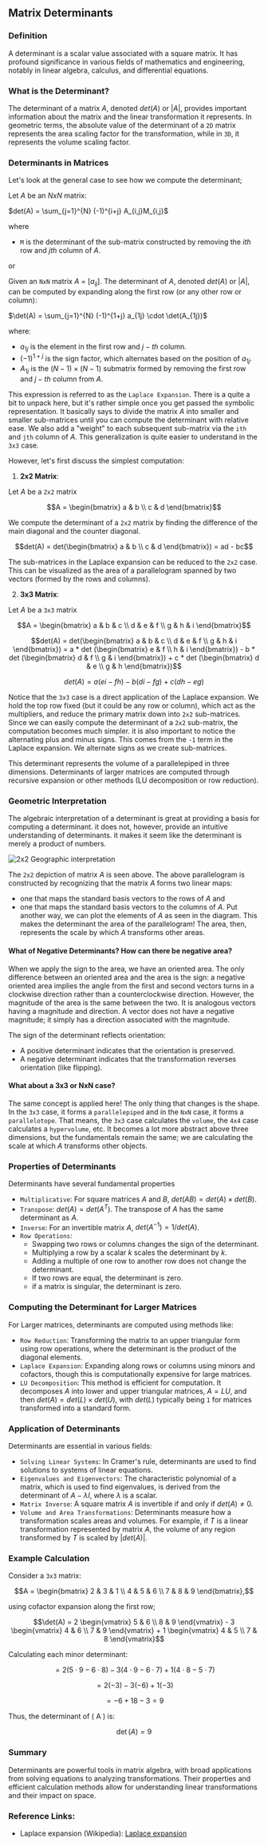## Matrix Determinants

### Definition

A determinant is a scalar value associated with a square matrix. It has profound significance in various fields of mathematics and engineering,
notably in linear algebra, calculus, and differential equations. 

### What is the Determinant?

The determinant of a matrix $A$, denoted $det(A)$ or $|A|$, provides important information about the matrix and the linear transformation it represents.
In geometric terms, the absolute value of the determinant of a `2D` matrix represents the area scaling factor for the transformation, while in `3D`, it 
represents the volume scaling factor.


### Determinants in Matrices
Let's look at the general case to see how we compute the determinant;

Let $A$ be an $NxN$ matrix: 
    
$det(A) = \sum_{j=1}^{N} (-1)^{i+j} A_{i,j}M_{i,j}$

where
- `M` is the determinant of the sub-matrix constructed by removing the $ith$ row and $jth$ column of $A$.

or

Given an `NxN` matrix $A$ = $[a_{ij}]$. The determinant of $A$, denoted $det(A)$ or $|A|$, can be computed by expanding
along the first row (or any other row or column):

$\det(A) = \sum_{j=1}^{N} (-1)^{1+j} a_{1j} \cdot \det(A_{1j})$

where:
- $a_{1j}$ is the element in the first row and $j-th$ column.
- $(-1)^{1+j}$ is the sign factor, which alternates based on the position of $a_{1j}$.
- $A_{1j}$ is the $(N-1) \times (N-1)$ submatrix formed by removing the first row and $j-th$ column from $A$.


This expression is referred to as the `Laplace Expansion`. There is a quite a bit to unpack here, but it's rather simple
once you get passed the symbolic representation. It basically says to divide the matrix $A$ into smaller and smaller
sub-matrices until you can compute the determinant with relative ease. We also add a "weight" to each subsequent sub-matrix
via the `ith` and `jth` column of $A$. This generalization is quite easier to understand in the `3x3` case. 

However, let's first discuss the simplest computation: 
1. **2x2 Matrix**: 

Let $A$ be a `2x2` matrix 

```math
A = \begin{bmatrix} a & b \\
                    c & d
                    \end{bmatrix}
```


We compute the determinant of a `2x2` matrix by finding the difference of the main diagonal and the counter diagonal.

```math
det(A) = det(\begin{bmatrix} a & b \\  c & d  \end{bmatrix}) =  ad - bc
```

The sub-matrices in the Laplace expansion can be reduced to the `2x2` case. This can be visualized as the area of a parallelogram spanned by two vectors (formed by the rows and columns).


2. **3x3 Matrix**:

Let $A$ be a `3x3` matrix

```math
A = \begin{bmatrix} a & b & c \\ d & e & f \\  g & h & i  \end{bmatrix}
```

```math
det(A) = det(\begin{bmatrix} a & b & c \\ d & e & f \\  g & h & i  \end{bmatrix}) = a * det (\begin{bmatrix} e & f \\  h & i  \end{bmatrix}) - 
b * det (\begin{bmatrix} d & f \\  g & i  \end{bmatrix}) + c * det (\begin{bmatrix} d & e \\  g & h  \end{bmatrix})
```

```math
det(A) = a(ei - fh) - b(di - fg) + c(dh - eg)
```

Notice that the `3x3` case is a direct application of the Laplace expansion. We hold the top row fixed (but it could be any row or column), which act as
the multipliers, and reduce the primary matrix down into `2x2` sub-matrices. Since we can easily compute the determinant of a `2x2` sub-matrix, the computation
becomes much simpler. it is also important to notice the alternating plus and minus signs. This comes from the `-1` term in the Laplace expansion.
We alternate signs as we create sub-matrices. 

This determinant represents the volume of a parallelepiped in three dimensions. Determinants of larger matrices are computed through recursive expansion
or other methods (LU decomposition or row reduction).


### Geometric Interpretation
The algebraic interpretation of a determinant is great at providing a basis for computing a determinant. it does not, however, provide an intuitive 
understanding of determinants. it makes it seem like the determinant is merely a product of numbers. 

![2x2 Geographic interpretation](assests/Untitled-2024-09-14-1236.png)

The `2x2` depiction of matrix $A$ is seen above. The above parallelogram is constructed by recognizing that the matrix $A$ forms two linear maps:
- one that maps the standard basis vectors to the rows of $A$ and
- one that maps the standard basis vectors to the columns of $A$. 
Put another way, we can plot the elements of $A$ as seen in the diagram. This makes the determinant the area of the parallelogram! The area, then, represents
the scale by which $A$ transforms other areas. 

#### What of Negative Determinants? How can there be negative area?
When we apply the sign to the area, we have an oriented area. The only difference between an oriented area and the area is the sign: a negative
oriented area implies the angle from the first and second vectors turns in a clockwise direction rather than a counterclockwise direction. However, the
magnitude of the area is the same between the two. It is analogous vectors having a magnitude and direction. A vector does not have a negative magnitude;
it simply has a direction associated with the magnitude. 

The sign of the determinant reflects orientation:
- A positive determinant indicates that the orientation is preserved.
- A negative determinant indicates that the transformation reverses orientation (like flipping).

#### What about a 3x3 or NxN case?
The same concept is applied here! The only thing that changes is the shape. In the `3x3` case, it forms a `parallelepiped` and in the `NxN` case, it forms
a `parallelotope`. That means, the `3x3` case calculates the `volume`, the `4x4` case calculates a `hypervolume`, etc. It becomes a lot more abstract above 
three dimensions, but the fundamentals remain the same; we are calculating the scale at which $A$ transforms other objects.


### Properties of Determinants 
Determinants have several fundamental properties
- `Multiplicative`: For square matrices $A$ and $B$, $det(AB) = det(A) \times det(B)$.
- `Transpose`: $det(A) = det(A^{T})$. The transpose of $A$ has the same determinant as $A$.
- `Inverse`: For an invertible matrix $A$, $det(A^{-1}) = 1/det(A)$.
- `Row Operations`:
  - Swapping two rows or columns changes the sign of the determinant.
  - Multiplying a row by a scalar $k$ scales the determinant by $k$.
  - Adding a multiple of one row to another row does not change the determinant. 
  - If two rows are equal, the determinant is zero.
  - if a matrix is singular, the determinant is zero.


### Computing the Determinant for Larger Matrices
For Larger matrices, determinants are computed using methods like:
- `Row Reduction`: Transforming the matrix to an upper triangular form using row operations, where the determinant is the product of the diagonal elements.
- `Laplace Expansion`: Expanding along rows or columns using minors and cofactors, though this is computationally expensive for large matrices.
- `LU Decomposition`: This method is efficient for computation. It decomposes $A$ into lower and upper triangular matrices, $A = LU$, and then 
$det(A) = det(L) \times det(U)$, with $det(L)$ typically being `1` for matrices transformed into a standard form. 


### Application of Determinants
Determinants are essential in various fields:
- `Solving Linear Systems`: In Cramer's rule, determinants are used to find solutions to systems of linear equations.
- `Eigenvalues and Eigenvectors`: The characteristic polynomial of a matrix, which is used to find eigenvalues, is derived from the determinant of 
$A - \lambda I$, where $\lambda$ is a scalar.
- `Matrix Inverse`: A square matrix $A$ is invertible if and only if $det(A) \neq 0$.
- `Volume and Area Transformations`: Determinants measure how a transformation scales areas and volumes. For example, if $T$ is a linear transformation represented
by matrix $A$, the volume of any region transformed by $T$ is scaled by $| det(A)|$.


### Example Calculation
Consider a `3x3` matrix:

```math
A = \begin{bmatrix}
2 & 3 & 1 \\ 
4 & 5 & 6 \\
7 & 8 & 9
\end{bmatrix},
```

using cofactor expansion along the first row;

```math
\det(A) = 2 \begin{vmatrix} 5 & 6 \\ 8 & 9 \end{vmatrix} - 3 \begin{vmatrix} 4 & 6 \\ 7 & 9 \end{vmatrix} + 1 \begin{vmatrix} 4 & 5 \\ 7 & 8 \end{vmatrix}
```

Calculating each minor determinant:
```math
= 2(5 \cdot 9 - 6 \cdot 8) - 3(4 \cdot 9 - 6 \cdot 7) + 1(4 \cdot 8 - 5 \cdot 7)
```

```math
= 2(-3) - 3(-6) + 1(-3)
```

```math
= -6 + 18 - 3 = 9
```

Thus, the determinant of \( A \) is:
```math
\det(A) = 9
```


### Summary
Determinants are powerful tools in matrix algebra, with broad applications from solving equations to analyzing transformations. Their properties and
efficient calculation methods allow for understanding linear transformations and their impact on space. 


### Reference Links:

- Laplace expansion (Wikipedia): [Laplace expansion](https://en.wikipedia.org/wiki/Laplace_expansion)





